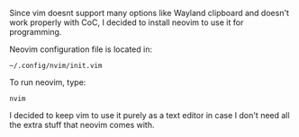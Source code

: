 Since vim doesnt support many options like Wayland clipboard and doesn't work properly with CoC, I decided to install neovim to use it for programming.

Neovim configuration file is located in:

```
~/.config/nvim/init.vim
```

To run neovim, type:

```
nvim
```

I decided to keep vim to use it purely as a text editor in case I don't need all the extra stuff that neovim comes with.